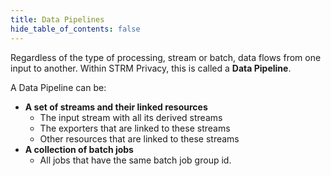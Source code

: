 ```yaml
---
title: Data Pipelines
hide_table_of_contents: false
---
```


Regardless of the type of processing, stream or batch, data flows from one input to another.
Within STRM Privacy, this is called a **Data Pipeline**.

A Data Pipeline can be:
- **A set of streams and their linked resources**
  - The input stream with all its derived streams
  - The exporters that are linked to these streams
  - Other resources that are linked to these streams
- **A collection of batch jobs**
  - All jobs that have the same batch job group id.
